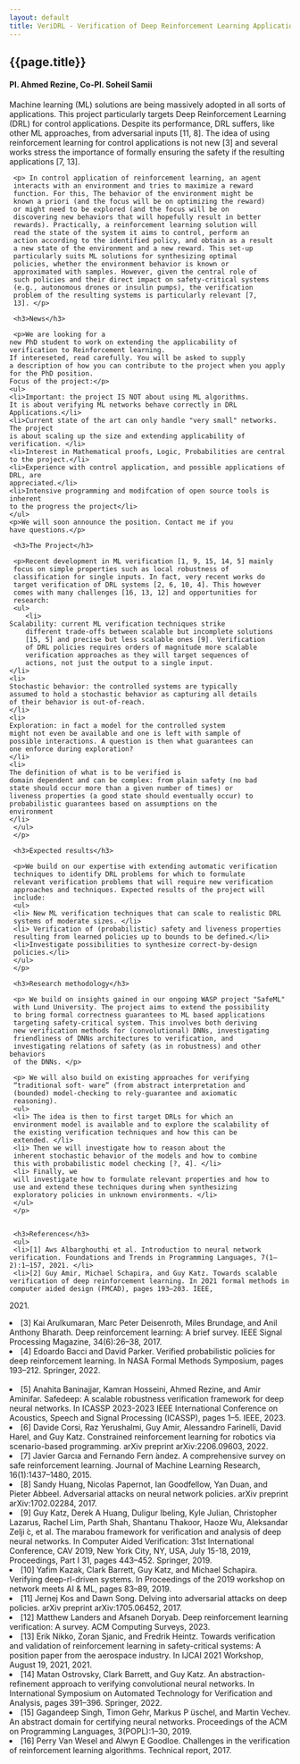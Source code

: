 ```yaml
---
layout: default
title: VeriDRL - Verification of Deep Reinforcement Learning Applications
---
```


<div class="post">
     <h2> {{page.title}} </h2>
     <h4>PI. Ahmed Rezine, Co-PI. Soheil Samii</h4>
     <p class="intro"><span class="dropcap">M</span>achine learning (ML)
     solutions are being massively adopted
     in all sorts of applications. This project particularly targets
     Deep Reinforcement Learning (DRL) for control
     applications. Despite its performance, DRL suffers, like other ML
     approaches, from adversarial inputs [11, 8]. The idea of using
     reinforcement learning for control applications is not new [3]
     and several works stress the importance of formally ensuring the
     safety if the resulting applications [7, 13].</p>

     <p> In control application of reinforcement learning, an agent
     interacts with an environment and tries to maximize a reward
     function. For this, The behavior of the environment might be
     known a priori (and the focus will be on optimizing the reward)
     or might need to be explored (and the focus will be on
     discovering new behaviors that will hopefully result in better
     rewards). Practically, a reinforcement learning solution will
     read the state of the system it aims to control, perform an
     action according to the identified policy, and obtain as a result
     a new state of the environment and a new reward. This set-up
     particularly suits ML solutions for synthesizing optimal
     policies, whether the environment behavior is known or
     approximated with samples. However, given the central role of
     such policies and their direct impact on safety-critical systems
     (e.g., autonomous drones or insulin pumps), the verification
     problem of the resulting systems is particularly relevant [7,
     13]. </p>

     <h3>News</h3>	

     <p>We are looking for a
    new PhD student to work on extending the applicability of
    verification to Reinforcement learning.
    If intereseted, read carefully. You will be asked to supply
    a description of how you can contribute to the project when you apply for the PhD position. 
    Focus of the project:</p>
    <ul>
    <li>Important: the project IS NOT about using ML algorithms.
    It is about verifying ML networks behave correctly in DRL Applications.</li>
    <li>Current state of the art can only handle "very small" networks. The project
    is about scaling up the size and extending applicability of verification. </li>
    <li>Interest in Mathematical proofs, Logic, Probabilities are central to the project.</li>
    <li>Experience with control application, and possible applications of DRL, are
    appreciated.</li>	
    <li>Intensive programming and modifcation of open source tools is inherent
    to the progress the project</li>
    </ul>
    <p>We will soon announce the position. Contact me if you
    have questions.</p>

     <h3>The Project</h3>	

     <p>Recent development in ML verification [1, 9, 15, 14, 5] mainly
     focus on simple properties such as local robustness of
     classification for single inputs. In fact, very recent works do
     target verification of DRL systems [2, 6, 10, 4]. This however
     comes with many challenges [16, 13, 12] and opportunities for
     research:
     <ul>
        <li>
	Scalability: current ML verification techniques strike
        different trade-offs between scalable but incomplete solutions
        [15, 5] and precise but less scalable ones [9]. Verification
        of DRL policies requires orders of magnitude more scalable
        verification approaches as they will target sequences of
        actions, not just the output to a single input.
	</li>
	<li>
	Stochastic behavior: the controlled systems are typically
	assumed to hold a stochastic behavior as capturing all details
	of their behavior is out-of-reach.
	</li>
	<li>
	Exploration: in fact a model for the controlled system
	might not even be available and one is left with sample of
	possible interactions. A question is then what guarantees can
	one enforce during exploration?
	</li>
	<li>
	The definition of what is to be verified is
	domain dependent and can be complex: from plain safety (no bad
	state should occur more than a given number of times) or
	liveness properties (a good state should eventually occur) to
	probabilistic guarantees based on assumptions on the
	environment
	</li>
     </ul>
     </p>

     <h3>Expected results</h3>
     
     <p>We build on our expertise with extending automatic verification
     techniques to identify DRL problems for which to formulate
     relevant verification problems that will require new verification
     approaches and techniques. Expected results of the project will
     include:
     <ul>
     <li> New ML verification techniques that can scale to realistic DRL
     systems of moderate sizes. </li>
     <li> Verification of (probabilistic) safety and liveness properties
     resulting from learned policies up to bounds to be defined.</li>
     <li>Investigate possibilities to synthesize correct-by-design
     policies.</li>
     </ul>
     </p>

     <h3>Research methodology</h3>

     <p> We build on insights gained in our ongoing WASP project "SafeML"
     with Lund University. The project aims to extend the possibility
     to bring formal correctness guarantees to ML based applications
     targeting safety-critical system. This involves both deriving
     new verification methods for (convolutional) DNNs, investigating
     friendliness of DNNs architectures to verification, and 
     investigating relations of safety (as in robustness) and other behaviors
     of the DNNs. </p>

     <p> We will also build on existing approaches for verifying
     “traditional soft- ware” (from abstract interpretation and
     (bounded) model-checking to rely-guarantee and axiomatic
     reasoning).
     <ul>
     <li> The idea is then to first target DRLs for which an
     environment model is available and to explore the scalability of
     the existing verification techniques and how this can be
     extended. </li>
     <li> Then we will investigate how to reason about the
     inherent stochastic behavior of the models and how to combine
     this with probabilistic model checking [?, 4]. </li>
     <li> Finally, we
     will investigate how to formulate relevant properties and how to
     use and extend these techniques during when synthesizing
     exploratory policies in unknown environments. </li>
     </ul>
     </p>


     <h3>References</h3>
     <ul>
     <li>[1] Aws Albarghouthi et al. Introduction to neural network verification. Foundations and Trends in Programming Languages, 7(1–2):1–157, 2021. </li>
     <li>[2] Guy Amir, Michael Schapira, and Guy Katz. Towards scalable verification of deep reinforcement learning. In 2021 formal methods in computer aided design (FMCAD), pages 193–203. IEEE,
2021.</li>
     <li>[3] Kai Arulkumaran, Marc Peter Deisenroth, Miles Brundage, and Anil Anthony Bharath. Deep reinforcement learning: A brief survey. IEEE Signal Processing Magazine, 34(6):26–38, 2017.</li>
     <li>[4] Edoardo Bacci and David Parker. Verified probabilistic policies for deep reinforcement learning. In NASA Formal Methods Symposium, pages 193–212. Springer, 2022.</li>     
     <li>[5] Anahita Baninajjar, Kamran Hosseini, Ahmed Rezine, and Amir Aminifar. Safedeep: A scalable robustness verification framework for deep neural networks. In ICASSP 2023-2023 IEEE International Conference on Acoustics, Speech and Signal Processing (ICASSP), pages 1–5. IEEE,
2023.</li>
     <li>[6] Davide Corsi, Raz Yerushalmi, Guy Amir, Alessandro Farinelli, David Harel, and Guy Katz. Constrained reinforcement learning for robotics via scenario-based programming. arXiv preprint arXiv:2206.09603, 2022.</li>
     <li>[7] Javier Garcıa and Fernando Fern ́andez. A comprehensive survey on safe reinforcement learning. Journal of Machine Learning Research, 16(1):1437–1480, 2015.</li>
     <li>[8] Sandy Huang, Nicolas Papernot, Ian Goodfellow, Yan Duan, and Pieter Abbeel. Adversarial attacks on neural network policies. arXiv preprint arXiv:1702.02284, 2017.</li>
     <li>[9] Guy Katz, Derek A Huang, Duligur Ibeling, Kyle Julian, Christopher Lazarus, Rachel Lim, Parth Shah, Shantanu Thakoor, Haoze Wu, Aleksandar Zelji ́c, et al. The marabou framework for verification and analysis of deep neural networks. In Computer Aided Verification: 31st International Conference, CAV 2019, New York City, NY, USA, July 15-18, 2019, Proceedings, Part I 31, pages 443–452. Springer, 2019.</li>
     <li>[10]  Yafim Kazak, Clark Barrett, Guy Katz, and Michael Schapira. Verifying deep-rl-driven systems. In Proceedings of the 2019 workshop on network meets AI & ML, pages 83–89, 2019.</li>
     <li>[11] Jernej Kos and Dawn Song. Delving into adversarial attacks on deep policies. arXiv preprint arXiv:1705.06452, 2017.</li>
     <li>[12] Matthew Landers and Afsaneh Doryab. Deep reinforcement learning verification: A survey. ACM Computing Surveys, 2023.</li>
     <li>[13] Erik Nikko, Zoran Sjanic, and Fredrik Heintz. Towards verification and validation of reinforcement learning in safety-critical systems: A position paper from the aerospace industry. In IJCAI 2021 Workshop, August 19, 2021, 2021.</li>
     <li>[14] Matan Ostrovsky, Clark Barrett, and Guy Katz. An abstraction-refinement approach to verifying convolutional neural networks. In International Symposium on Automated Technology for Verification and Analysis, pages 391–396. Springer, 2022.</li>
     <li>[15] Gagandeep Singh, Timon Gehr, Markus P ̈uschel, and Martin Vechev. An abstract domain for certifying neural networks. Proceedings of the ACM on Programming Languages, 3(POPL):1–30, 2019.</li>
     <li>[16] Perry Van Wesel and Alwyn E Goodloe. Challenges in the verification of reinforcement learning algorithms. Technical report, 2017.</li>
     </ul>
</div>

